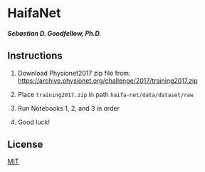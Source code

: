 # HaifaNet
##### Sebastian D. Goodfellow, Ph.D.

## Instructions
1. Download Physionet2017 zip file from:
https://archive.physionet.org/challenge/2017/training2017.zip

2. Place ```training2017.zip``` in path ```haifa-net/data/dataset/raw```

3. Run Notebooks 1, 2, and 3 in order

4. Good luck!

## License
[MIT](LICENSE.txt)